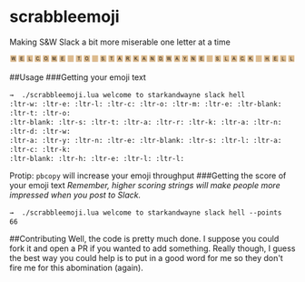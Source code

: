 # scrabbleemoji
Making S&amp;W Slack a bit more miserable one letter at a time

![picture](assets/swscrabble.png)

##Usage
###Getting your emoji text
```
→  ./scrabbleemoji.lua welcome to starkandwayne slack hell
:ltr-w: :ltr-e: :ltr-l: :ltr-c: :ltr-o: :ltr-m: :ltr-e: :ltr-blank: :ltr-t: :ltr-o:
:ltr-blank: :ltr-s: :ltr-t: :ltr-a: :ltr-r: :ltr-k: :ltr-a: :ltr-n: :ltr-d: :ltr-w:
:ltr-a: :ltr-y: :ltr-n: :ltr-e: :ltr-blank: :ltr-s: :ltr-l: :ltr-a: :ltr-c: :ltr-k:
:ltr-blank: :ltr-h: :ltr-e: :ltr-l: :ltr-l:
```

Protip: `pbcopy` will increase your emoji throughput
###Getting the score of your emoji text
_Remember, higher scoring strings will make people more impressed when you post to Slack._
```
→  ./scrabbleemoji.lua welcome to starkandwayne slack hell --points
66
```

##Contributing
Well, the code is pretty much done. I suppose you could fork it and open a PR if you wanted
to add something. Really though, I guess the best way you could help is to put in a good
word for me so they don't fire me for this abomination (again).
